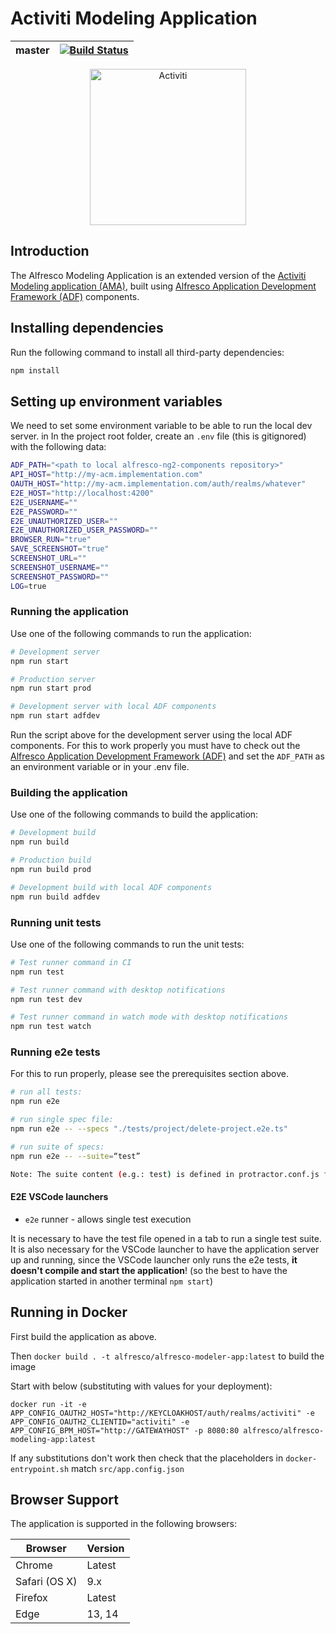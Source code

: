 # Activiti Modeling Application

| master | [![Build Status](https://travis-ci.org/Activiti/activiti-modeling-app.svg?branch=master)](https://travis-ci.org/Activiti/activiti-modeling-app) |
| - | - |

<p align="center">
    <img title="Activiti" width="250px" src="activiti.png" alt="Activiti">
</p>

## Introduction

The Alfresco Modeling Application is an extended version of the [Activiti Modeling application  (AMA)](https://github.com/Activiti/activiti-modeling-app), built using
[Alfresco Application Development Framework (ADF)](https://github.com/Alfresco/alfresco-ng2-components) components.

## Installing dependencies

Run the following command to install all third-party dependencies:

```bash
npm install
```

## Setting up environment variables

We need to set some environment variable to be able to run the local dev server. in In the project root folder, create an `.env` file (this is gitignored) with the following data:

```bash
ADF_PATH="<path to local alfresco-ng2-components repository>"
API_HOST="http://my-acm.implementation.com"
OAUTH_HOST="http://my-acm.implementation.com/auth/realms/whatever"
E2E_HOST="http://localhost:4200"
E2E_USERNAME=""
E2E_PASSWORD=""
E2E_UNAUTHORIZED_USER=""
E2E_UNAUTHORIZED_USER_PASSWORD=""
BROWSER_RUN="true"
SAVE_SCREENSHOT="true"
SCREENSHOT_URL=""
SCREENSHOT_USERNAME=""
SCREENSHOT_PASSWORD=""
LOG=true
```

### Running the application

Use one of the following commands to run the application:

```bash
# Development server
npm run start

# Production server
npm run start prod

# Development server with local ADF components
npm run start adfdev
```

Run the script above for the development server using the local ADF components. For this to work properly you must have to check out the [Alfresco Application Development Framework (ADF)](https://github.com/Alfresco/alfresco-ng2-components) and set the `ADF_PATH` as an environment variable or in your .env file.

### Building the application

Use one of the following commands to build the application:

```bash
# Development build
npm run build

# Production build
npm run build prod

# Development build with local ADF components
npm run build adfdev
```

### Running unit tests

Use one of the following commands to run the unit tests:

```bash
# Test runner command in CI
npm run test

# Test runner command with desktop notifications
npm run test dev

# Test runner command in watch mode with desktop notifications
npm run test watch
```

### Running e2e tests

For this to run properly, please see the prerequisites section above.

```bash
# run all tests:
npm run e2e

# run single spec file:
npm run e2e -- --specs "./tests/project/delete-project.e2e.ts"

# run suite of specs:
npm run e2e -- --suite=“test”

Note: The suite content (e.g.: test) is defined in protractor.conf.js file.
```

#### E2E VSCode launchers

- `e2e` runner - allows single test execution

It is necessary to have the test file opened in a tab to run a single test suite.
It is also necessary for the VSCode launcher to have the application server up and running, since the VSCode launcher only runs the e2e tests, **it doesn't compile and start the application**! (so the best to have the application started in another terminal `npm start`)

## Running in Docker

First build the application as above.

Then `docker build . -t alfresco/alfresco-modeler-app:latest` to build the image

Start with below (substituting with values for your deployment):

`docker run -it -e APP_CONFIG_OAUTH2_HOST="http://KEYCLOAKHOST/auth/realms/activiti" -e APP_CONFIG_OAUTH2_CLIENTID="activiti" -e APP_CONFIG_BPM_HOST="http://GATEWAYHOST" -p 8080:80 alfresco/alfresco-modeling-app:latest`

If any substitutions don't work then check that the placeholders in `docker-entrypoint.sh` match `src/app.config.json`

## Browser Support

The application is supported in the following browsers:

| **Browser**   | **Version** |
| ------------- | ----------- |
| Chrome        | Latest      |
| Safari (OS X) | 9.x         |
| Firefox       | Latest      |
| Edge          | 13, 14      |
